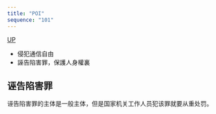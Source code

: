 ```yaml
---
title: "POI"
sequence: "101"
---
```


[UP](/law/law-home.html)


- 侵犯通信自由
- 誣告陷害罪，保護人身權裏

## 诬告陷害罪

诬告陷害罪的主体是一般主体，但是国家机关工作人员犯该罪就要从重处罚。
